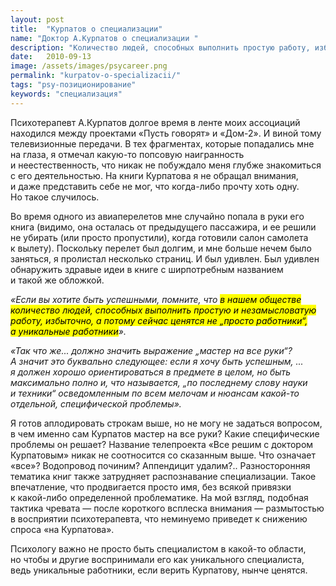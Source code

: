 ```yaml
---
layout: post
title:  "Курпатов о специализации"
name: "Доктор А.Курпатов о специализации "
description: "Количество людей, способных выполнить простую работу, избыточно, а потому сейчас ценятся не „просто работники“, а уникальные работники"
date:   2010-09-13			 
image: /assets/images/psycareer.png
permalink: "kurpatov-o-specializacii/"
tags: "psy-позиционирование"
keywords: "специализация"
---
```


<p>Психотерапевт А.Курпатов долгое время в&nbsp;ленте моих ассоциаций находился между проектами «Пусть говорят» и&nbsp;«Дом-2». И&nbsp;виной тому телевизионные передачи. В&nbsp;тех фрагментах, которые попадались мне на&nbsp;глаза, я&nbsp;отмечал какую-то попсовую наигранность и&nbsp;неестественность, что никак не&nbsp;побуждало меня глубже знакомиться с&nbsp;его деятельностью. На&nbsp;книги Курпатова я&nbsp;не&nbsp;обращал внимания, и&nbsp;даже представить себе не&nbsp;мог, что когда-либо прочту хоть одну. Но&nbsp;такое случилось.</p>
<p>Во&nbsp;время одного из&nbsp;авиаперелетов мне случайно попала в&nbsp;руки его книга (видимо, она осталась от&nbsp;предыдущего пассажира, и&nbsp;ее&nbsp;решили не&nbsp;убирать (или просто пропустили), когда готовили салон самолета к&nbsp;вылету). Поскольку перелет был долгим, и&nbsp;мне больше нечем было заняться, я&nbsp;пролистал несколько страниц. И&nbsp;был удивлен. Был удивлен обнаружить здравые идеи в&nbsp;книге с&nbsp;ширпотребным названием и&nbsp;такой&nbsp;же обложкой.</p>
<p><em>«Если вы&nbsp;хотите быть успешными, помните, что <mark>в&nbsp;нашем обществе количество людей, способных выполнить простую и&nbsp;незамысловатую работу, избыточно, а&nbsp;потому сейчас ценятся не&nbsp;„просто работники“, а&nbsp;уникальные работники</mark>».</em></p>
<p><em>«Так что&nbsp;же... должно значить выражение „мастер на&nbsp;все руки“? А&nbsp;значит это буквально следующее: если я&nbsp;хочу быть успешным, ... я&nbsp;должен хорошо ориентироваться в&nbsp;предмете в&nbsp;целом, но&nbsp;быть максимально полно&nbsp;и, что называется, „по&nbsp;последнему слову науки и&nbsp;техники“ осведомленным по&nbsp;всем мелочам и&nbsp;нюансам какой-то отдельной, специфической проблемы».</em></p>
<p>Я&nbsp;готов аплодировать строкам выше, но&nbsp;не&nbsp;могу не&nbsp;задаться вопросом, в&nbsp;чем именно сам Курпатов мастер на&nbsp;все руки? Какие специфические проблемы он&nbsp;решает? Название телепроекта «Все решим с&nbsp;доктором Курпатовым» никак не&nbsp;соотносится со&nbsp;сказанным выше. Что означает «все»? Водопровод починим? Аппендицит удалим?.. Разносторонняя тематика книг также затрудняет распознавание специализации. Такое впечатление, что продвигается просто имя, без всякой привязки к&nbsp;какой-либо определенной проблематике. На&nbsp;мой взгляд, подобная тактика чревата&nbsp;— после короткого всплеска внимания&nbsp;— размытостью в&nbsp;восприятии психотерапевта, что неминуемо приведет к&nbsp;снижению спроса «на&nbsp;Курпатова».</p>
<p>Психологу важно не&nbsp;просто быть специалистом в&nbsp;какой-то области, но&nbsp;чтобы и&nbsp;другие воспринимали его как уникального специалиста, ведь уникальные работники, если верить Курпатову, нынче ценятся.</p>
